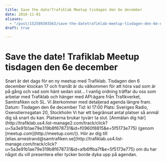 ```yaml
---
title: Save the date!Trafiklab Meetup tisdagen den 6e december
date: 2016-11-01
aliases:
  - "/post/152589303563/save-the-datetrafiklab-meetup-tisdagen-den-6e-december"
draft: true

---
```


 <h1>Save the date!
Trafiklab Meetup tisdagen den 6e december</h1>
Snart är det dags för en ny meetup med Trafiklab. Tisdagen den 6 december klockan 17 och framåt är du välkommen för att höra vad som är på gång och vad som hänt sedan sist&hellip;
I vanlig ordning träffar du oss som arbetar med Trafiklab och hänger med API:ägare från Trafikverket, Samtrafiken och SL. Vi återkommer med detaljerad agenda längre fram.
Datum: Tisdagen den 6e december
Tid: kl 17:00
Plats: Sveriges Radio, Oxenstiernsgatan 20, Stockholm
Vi har ett begränsat antal platser så anmäl dig så snart du kan. Platserna brukar tyvärr ta slut.
[Anmälan dig här](http://trafiklab.us4.list-manage2.com/track/click?u=5a3e91b1ae79e319b8f678731&amp;id=f0960f8815&amp;e=5f5173e775) (genom [meetup.com](http://meetup.com/)). Hör av dig till [elias.arnestrand@samtrafiken.se](http://trafiklab.us4.list-manage.com/track/click?u=5a3e91b1ae79e319b8f678731&amp;id=afb6ffba7f&amp;e=5f5173e775) om du har något du vill presentera eller tycker borde dyka upp på agendan.
 
